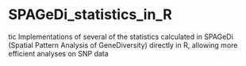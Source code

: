 # SPAGeDi_statistics_in_R
tic Implementations of several of the statistics calculated in SPAGeDi (Spatial Pattern Analysis of GeneDiversity) directly in R, allowing more efficient analyses on SNP data
